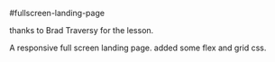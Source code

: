 #fullscreen-landing-page

thanks to Brad Traversy for the lesson.

A responsive full screen landing page.
added some flex and grid css.